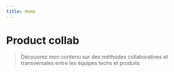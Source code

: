 ```yaml
---
title: Home
---
```


# Product collab

> Découvrez mon contenu sur des méthodes collaboratives et transversales entre les équipes techs et produits
